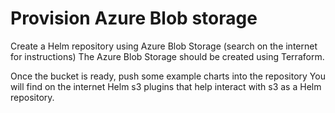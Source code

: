 # Provision Azure Blob storage

Create a Helm repository using Azure Blob Storage (search on the internet for instructions) The Azure Blob Storage should be created using Terraform.

Once the bucket is ready, push some example charts into the repository You will find on the internet Helm s3 plugins that help interact with s3 as a Helm repository.
